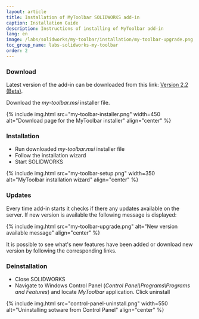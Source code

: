 ```yaml
---
layout: article
title: Installation of MyToolbar SOLIDWORKS add-in
caption: Installation Guide
description: Instructions of installing of MyToolbar add-in
lang: en
image: /labs/solidworks/my-toolbar/installation/my-toolbar-upgrade.png
toc_group_name: labs-solidworks-my-toolbar
order: 2
---
```

### Download

Latest version of the add-in can be downloaded from this link: [Version 2.2 (Beta)](https://github.com/codestackdev/my-toolbar/releases/tag/v2.2).

Download the *my-toolbar.msi* installer file.

{% include img.html src="my-toolbar-installer.png" width=450 alt="Download page for the MyToolbar installer" align="center" %}

### Installation

* Run downloaded *my-toolbar.msi* installer file
* Follow the installation wizard
* Start SOLIDWORKS

{% include img.html src="my-toolbar-setup.png" width=350 alt="MyToolbar installation wizard" align="center" %}

### Updates

Every time add-in starts it checks if there any updates available on the server. If new version is available the following message is displayed:

{% include img.html src="my-toolbar-upgrade.png" alt="New version available message" align="center" %}

It is possible to see what's new features have been added or download new version by following the corresponding links.

### Deinstallation

* Close SOLIDWORKS
* Navigate to Windows Control Panel (*Control Panel\Programs\Programs and Features*) and locate *MyToolbar* application. Click uninstall

{% include img.html src="control-panel-uninstall.png" width=550 alt="Uninstalling sotware from Control Panel" align="center" %}

